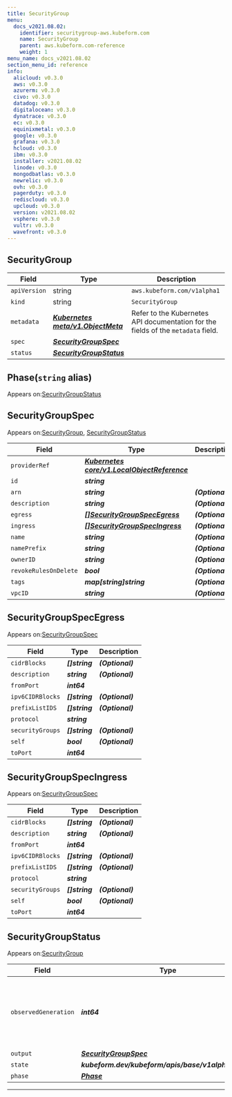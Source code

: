 ```yaml
---
title: SecurityGroup
menu:
  docs_v2021.08.02:
    identifier: securitygroup-aws.kubeform.com
    name: SecurityGroup
    parent: aws.kubeform.com-reference
    weight: 1
menu_name: docs_v2021.08.02
section_menu_id: reference
info:
  alicloud: v0.3.0
  aws: v0.3.0
  azurerm: v0.3.0
  civo: v0.3.0
  datadog: v0.3.0
  digitalocean: v0.3.0
  dynatrace: v0.3.0
  ec: v0.3.0
  equinixmetal: v0.3.0
  google: v0.3.0
  grafana: v0.3.0
  hcloud: v0.3.0
  ibm: v0.3.0
  installer: v2021.08.02
  linode: v0.3.0
  mongodbatlas: v0.3.0
  newrelic: v0.3.0
  ovh: v0.3.0
  pagerduty: v0.3.0
  rediscloud: v0.3.0
  upcloud: v0.3.0
  version: v2021.08.02
  vsphere: v0.3.0
  vultr: v0.3.0
  wavefront: v0.3.0
---
```


## SecurityGroup
| Field | Type | Description |
| ------ | ----- | ----------- |
| `apiVersion` | string | `aws.kubeform.com/v1alpha1` |
|    `kind` | string | `SecurityGroup` |
| `metadata` | ***[Kubernetes meta/v1.ObjectMeta](https://v1-18.docs.kubernetes.io/docs/reference/generated/kubernetes-api/v1.18/#objectmeta-v1-meta)***|Refer to the Kubernetes API documentation for the fields of the `metadata` field.|
| `spec` | ***[SecurityGroupSpec](#securitygroupspec)***||
| `status` | ***[SecurityGroupStatus](#securitygroupstatus)***||
## Phase(`string` alias)

Appears on:[SecurityGroupStatus](#securitygroupstatus)

## SecurityGroupSpec

Appears on:[SecurityGroup](#securitygroup), [SecurityGroupStatus](#securitygroupstatus)

| Field | Type | Description |
| ------ | ----- | ----------- |
| `providerRef` | ***[Kubernetes core/v1.LocalObjectReference](https://v1-18.docs.kubernetes.io/docs/reference/generated/kubernetes-api/v1.18/#localobjectreference-v1-core)***||
| `id` | ***string***||
| `arn` | ***string***| ***(Optional)*** |
| `description` | ***string***| ***(Optional)*** |
| `egress` | ***[[]SecurityGroupSpecEgress](#securitygroupspecegress)***| ***(Optional)*** |
| `ingress` | ***[[]SecurityGroupSpecIngress](#securitygroupspecingress)***| ***(Optional)*** |
| `name` | ***string***| ***(Optional)*** |
| `namePrefix` | ***string***| ***(Optional)*** |
| `ownerID` | ***string***| ***(Optional)*** |
| `revokeRulesOnDelete` | ***bool***| ***(Optional)*** |
| `tags` | ***map[string]string***| ***(Optional)*** |
| `vpcID` | ***string***| ***(Optional)*** |
## SecurityGroupSpecEgress

Appears on:[SecurityGroupSpec](#securitygroupspec)

| Field | Type | Description |
| ------ | ----- | ----------- |
| `cidrBlocks` | ***[]string***| ***(Optional)*** |
| `description` | ***string***| ***(Optional)*** |
| `fromPort` | ***int64***||
| `ipv6CIDRBlocks` | ***[]string***| ***(Optional)*** |
| `prefixListIDS` | ***[]string***| ***(Optional)*** |
| `protocol` | ***string***||
| `securityGroups` | ***[]string***| ***(Optional)*** |
| `self` | ***bool***| ***(Optional)*** |
| `toPort` | ***int64***||
## SecurityGroupSpecIngress

Appears on:[SecurityGroupSpec](#securitygroupspec)

| Field | Type | Description |
| ------ | ----- | ----------- |
| `cidrBlocks` | ***[]string***| ***(Optional)*** |
| `description` | ***string***| ***(Optional)*** |
| `fromPort` | ***int64***||
| `ipv6CIDRBlocks` | ***[]string***| ***(Optional)*** |
| `prefixListIDS` | ***[]string***| ***(Optional)*** |
| `protocol` | ***string***||
| `securityGroups` | ***[]string***| ***(Optional)*** |
| `self` | ***bool***| ***(Optional)*** |
| `toPort` | ***int64***||
## SecurityGroupStatus

Appears on:[SecurityGroup](#securitygroup)

| Field | Type | Description |
| ------ | ----- | ----------- |
| `observedGeneration` | ***int64***| ***(Optional)*** Resource generation, which is updated on mutation by the API Server.|
| `output` | ***[SecurityGroupSpec](#securitygroupspec)***| ***(Optional)*** |
| `state` | ***kubeform.dev/kubeform/apis/base/v1alpha1.State***| ***(Optional)*** |
| `phase` | ***[Phase](#phase)***| ***(Optional)*** |
---
